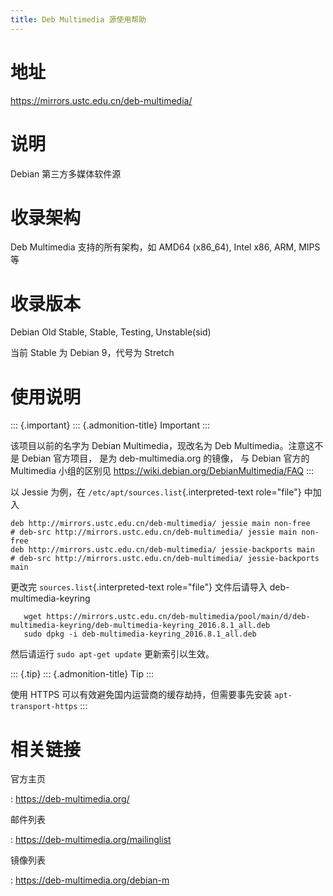 ```yaml
---
title: Deb Multimedia 源使用帮助
---
```


地址
====

<https://mirrors.ustc.edu.cn/deb-multimedia/>

说明
====

Debian 第三方多媒体软件源

收录架构
========

Deb Multimedia 支持的所有架构，如 AMD64 (x86\_64), Intel x86, ARM, MIPS
等

收录版本
========

Debian Old Stable, Stable, Testing, Unstable(sid)

当前 Stable 为 Debian 9，代号为 Stretch

使用说明
========

::: {.important}
::: {.admonition-title}
Important
:::

该项目以前的名字为 Debian Multimedia，现改名为 Deb
Multimedia。注意这不是 Debian 官方项目， 是为 deb-multimedia.org
的镜像， 与 Debian 官方的 Multimedia 小组的区别见
<https://wiki.debian.org/DebianMultimedia/FAQ>
:::

以 Jessie 为例，在 `/etc/apt/sources.list`{.interpreted-text
role="file"} 中加入

    deb http://mirrors.ustc.edu.cn/deb-multimedia/ jessie main non-free
    # deb-src http://mirrors.ustc.edu.cn/deb-multimedia/ jessie main non-free
    deb http://mirrors.ustc.edu.cn/deb-multimedia/ jessie-backports main
    # deb-src http://mirrors.ustc.edu.cn/deb-multimedia/ jessie-backports main

更改完 `sources.list`{.interpreted-text role="file"} 文件后请导入
deb-multimedia-keyring

       wget https://mirrors.ustc.edu.cn/deb-multimedia/pool/main/d/deb-multimedia-keyring/deb-multimedia-keyring_2016.8.1_all.deb
       sudo dpkg -i deb-multimedia-keyring_2016.8.1_all.deb

然后请运行 `sudo apt-get update` 更新索引以生效。

::: {.tip}
::: {.admonition-title}
Tip
:::

使用 HTTPS 可以有效避免国内运营商的缓存劫持，但需要事先安装
`apt-transport-https`
:::

相关链接
========

官方主页

:   <https://deb-multimedia.org/>

邮件列表

:   <https://deb-multimedia.org/mailinglist>

镜像列表

:   <https://deb-multimedia.org/debian-m>
